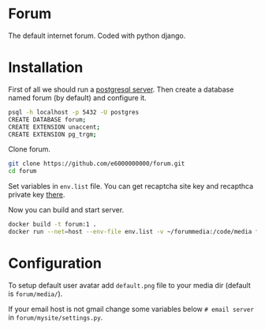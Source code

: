 # Forum
The default internet forum. Coded with python django.


# Installation

First of all we should run a [postgresql server](https://hub.docker.com/_/postgres).
Then create a database named forum (by default) and configure it.
```bash
psql -h localhost -p 5432 -U postgres
CREATE DATABASE forum;
CREATE EXTENSION unaccent;
CREATE EXTENSION pg_trgm;
```

Clone forum.
```bash
git clone https://github.com/e6000000000/forum.git
cd forum
```

Set variables in `env.list` file.
You can get recaptcha site key and recapthca private key [there](https://www.google.com/recaptcha/about/).

Now you can build and start server.
```bash
docker build -t forum:1 .
docker run --net=host --env-file env.list -v ~/forummedia:/code/media forum:1
```

# Configuration
To setup default user avatar add `default.png` file to your media dir (default is `forum/media/`).

If your email host is not gmail change some variables below `# email server` in `forum/mysite/settings.py`.

